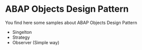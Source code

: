 # ABAP Objects Design Pattern
You find here some samples about ABAP Objects Design Pattern


* Singelton
* Strategy
* Observer (Simple way)

